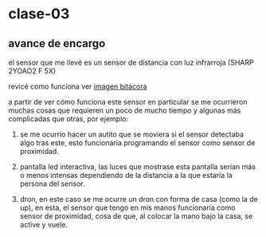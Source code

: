 # clase-03

## avance de encargo

el sensor que me llevé es un sensor de distancia con luz infrarroja (SHARP 2YOAO2 F 5X)

revicé como funciona ver [imagen bitácora](./sensor.jpg)

a partir de ver cómo funciona este sensor en particular se me ocurrieron muchas cosas que requieren un poco de mucho tiempo y algunas más complicadas que otras, por ejemplo: 

1. se me ocurrio hacer un autito que se moviera si el sensor detectaba algo tras este, esto funcionaria programando el sensor como sensor de proximidad.

2. pantalla led interactiva, las luces que mostrase esta pantalla serían más o menos intensas dependiendo de la distancia a la que estaría la persona del sensor.

3. dron, en este caso se me ocurre un dron con forma de casa (como la de up), en esta, el sensor que tengo en mis manos funcionaría como sensor de proximidad, cosa de que, al colocar la mano bajo la casa, se active y vuele. 
